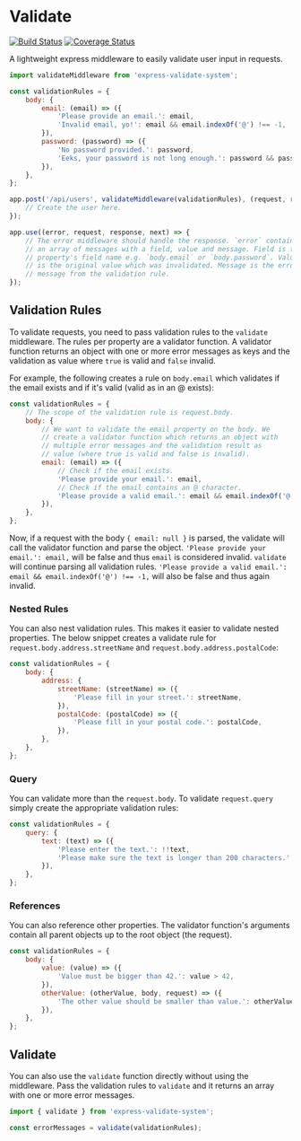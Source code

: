 # Validate
[![Build Status](https://travis-ci.org/martijndeh/validate.svg?branch=master)](https://travis-ci.org/martijndeh/validate)
[![Coverage Status](https://coveralls.io/repos/github/martijndeh/validate/badge.svg?branch=master)](https://coveralls.io/github/martijndeh/validate?branch=master)

A lightweight express middleware to easily validate user input in requests.

```js
import validateMiddleware from 'express-validate-system';

const validationRules = {
	body: {
		email: (email) => ({
			'Please provide an email.': email,
			'Invalid email, yo!': email && email.indexOf('@') !== -1,
		}),
		password: (password) => ({
			'No password provided.': password,
			'Eeks, your password is not long enough.': password && password.length > 6,
		}),
	},
};

app.post('/api/users', validateMiddleware(validationRules), (request, response) => {
	// Create the user here.
});

app.use((error, request, response, next) => {
	// The error middleware should handle the response. `error` contains
	// an array of messages with a field, value and message. Field is the
	// property's field name e.g. `body.email` or `body.password`. Value
	// is the original value which was invalidated. Message is the error
	// message from the validation rule.
});
```

## Validation Rules

To validate requests, you need to pass validation rules to the `validate` middleware. The rules per property are a validator function. A validator function returns an object with one or more error messages as keys and the validation as value where `true` is valid and `false` invalid.

For example, the following creates a rule on `body.email` which validates if the email exists and if it's valid (valid as in an @ exists):

```js
const validationRules = {
	// The scope of the validation rule is request.body.
	body: {
		// We want to validate the email property on the body. We
		// create a validator function which returns an object with
		// multiple error messages and the validation result as
		// value (where true is valid and false is invalid).
		email: (email) => ({
			// Check if the email exists.
			'Please provide your email.': email,
			// Check if the email contains an @ character.
			'Please provide a valid email.': email && email.indexOf('@') !== -1,
		}),
	},
};
```

Now, if a request with the body `{ email: null }` is parsed, the validate will call the validator function and parse the object. `'Please provide your email.': email,` will be false and thus `email` is considered invalid. `validate` will continue parsing all validation rules. `'Please provide a valid email.': email && email.indexOf('@') !== -1,` will also be false and thus again invalid.

### Nested Rules

You can also nest validation rules. This makes it easier to validate nested properties. The below snippet creates a validate rule for `request.body.address.streetName` and `request.body.address.postalCode`:

```js
const validationRules = {
	body: {
		address: {
			streetName: (streetName) => ({
				'Please fill in your street.': streetName,
			}),
			postalCode: (postalCode) => ({
				'Please fill in your postal code.': postalCode,
			}),
		},
	},
};
```

### Query

You can validate more than the `request.body`. To validate `request.query` simply create the appropriate validation rules:

```js
const validationRules = {
	query: {
		text: (text) => ({
			'Please enter the text.': !!text,
			'Please make sure the text is longer than 200 characters.': text.length > 200,
		}),
	},
};
```

### References

You can also reference other properties. The validator function's arguments contain all parent objects up to the root object (the request).

```js
const validationRules = {
	body: {
		value: (value) => ({
			'Value must be bigger than 42.': value > 42,
		}),
		otherValue: (otherValue, body, request) => ({
			'The other value should be smaller than value.': otherValue < body.value,
		}),
	},
};
```

## Validate

You can also use the `validate` function directly without using the middleware. Pass the validation rules to `validate` and it returns an array with one or more error messages.

```js
import { validate } from 'express-validate-system';

const errorMessages = validate(validationRules);
```
